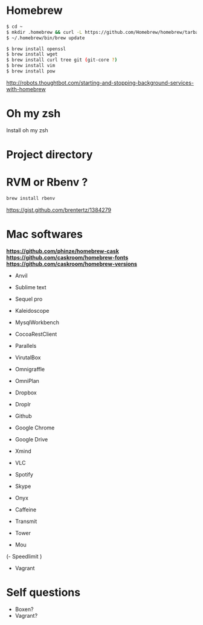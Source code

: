 # Homebrew

```bash
$ cd ~
$ mkdir .homebrew && curl -L https://github.com/Homebrew/homebrew/tarball/master | tar xz --strip 1 -C .homebrew
$ ~/.homebrew/bin/brew update

$ brew install openssl
$ brew install wget
$ brew install curl tree git (git-core ?)
$ brew install vim
$ brew install pow
```

http://robots.thoughtbot.com/starting-and-stopping-background-services-with-homebrew

# Oh my zsh

Install oh my zsh

# Project directory

# RVM or Rbenv ?

```bash
brew install rbenv
```
https://gist.github.com/brentertz/1384279

# Mac softwares

**https://github.com/phinze/homebrew-cask**
**https://github.com/caskroom/homebrew-fonts**
**https://github.com/caskroom/homebrew-versions**

- Anvil
- Sublime text
- Sequel pro
- Kaleidoscope
- MysqlWorkbench
- CocoaRestClient

- Parallels
- VirutalBox
- Omnigraffle
- OmniPlan

- Dropbox
- Droplr
- Github
- Google Chrome
- Google Drive

- Xmind
- VLC
- Spotify
- Skype
- Onyx
- Caffeine
- Transmit
- Tower
- Mou

(- Speedlimit )

- Vagrant

# Self questions

- Boxen?
- Vagrant?
